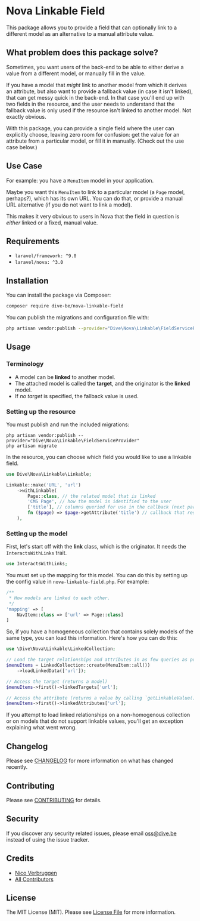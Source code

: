 # Nova Linkable Field

This package allows you to provide a field that can optionally link to a different model as an alternative to a manual attribute value.

## What problem does this package solve?

Sometimes, you want users of the back-end to be able to either derive a value from a different model, or manually fill in the value.

If you have a model that *might* link to another model from which it derives an attribute, but also want to provide a fallback value (in case it isn't linked), that can get messy quick in the back-end. In that case you'll end up with two fields in the resource, and the user needs to understand that the fallback value is only used if the resource isn't linked to another model. Not exactly obvious.

With this package, you can provide a single field where the user can explicitly choose, leaving zero room for confusion: get the value for an attribute from a particular model, or fill it in manually. (Check out the use case below.)

## Use Case

For example: you have a `MenuItem` model in your application.

Maybe you want this `MenuItem` to link to a particular model (a `Page` model, perhaps?), which has its own URL. You can do that, or provide a manual URL alternative (if you do not want to link a model).

This makes it very obvious to users in Nova that the field in question is *either* linked or a fixed, manual value.

## Requirements

- `laravel/framework: ^9.0`
- `laravel/nova: ^3.0`

## Installation

You can install the package via Composer:

```bash
composer require dive-be/nova-linkable-field
```

You can publish the migrations and configuration file with:

```bash
php artisan vendor:publish --provider="Dive\Nova\Linkable\FieldServiceProvider"
```

## Usage

### Terminology

* A model can be **linked** to another model.
* The attached model is called the **target**, and the originator is the **linked** model.
* If *no target* is specified, the fallback value is used.

### Setting up the resource

You must publish and run the included migrations:

    php artisan vendor:publish --provider="Dive\Nova\Linkable\FieldServiceProvider"
    php artisan migrate

In the resource, you can choose which field you would like to use a linkable field.

```php
use Dive\Nova\Linkable\Linkable;

Linkable::make('URL', 'url')
    ->withLinkable(
        Page::class, // the related model that is linked
        'CMS Page', // how the model is identified to the user
        ['title'], // columns queried for use in the callback (next parameter)
        fn ($page) => $page->getAttribute('title') // callback that resolves the display value of the related model
    ),
```

### Setting up the model

First, let's start off with the **link** class, which is the originator. It needs the `InteractsWithLinks` trait.

```php
use InteractsWithLinks;
```

You must set up the mapping for this model. You can do this by setting up the config value in `nova-linkable-field.php`. For example:

```php
/**
 * How models are linked to each other.
 */
'mapping' => [
    NavItem::class => ['url' => Page::class]
]
```

So, if you have a homogeneous collection that contains solely models of the same type, you can load this information. Here's how you can do this:

```php
use \Dive\Nova\Linkable\LinkedCollection;

// Load the target relationships and attributes in as few queries as possible
$menuItems = LinkedCollection::create(MenuItem::all())
    ->loadLinkedData(['url']);

// Access the target (returns a model)
$menuItems->first()->linkedTargets['url'];

// Access the attribute (returns a value by calling `getLinkableValue()` on the linked target model)
$menuItems->first()->linkedAttributes['url'];
```

If you attempt to load linked relationships on a non-homogenous collection or on models that do not support linkable values, you'll get an exception explaining what went wrong.

## Changelog

Please see [CHANGELOG](CHANGELOG.md) for more information on what has changed recently.

## Contributing

Please see [CONTRIBUTING](CONTRIBUTING.md) for details.

## Security

If you discover any security related issues, please email oss@dive.be instead of using the issue tracker.

## Credits

- [Nico Verbruggen](https://github.com/nicoverbruggen)
- [All Contributors](../../contributors)

## License

The MIT License (MIT). Please see [License File](LICENSE) for more information.
